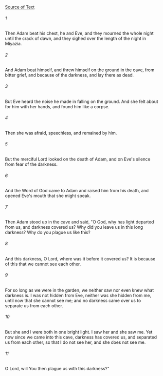 [Source of Text](https://github.com/scrollmapper/bible_databases_deuterocanonical)

###### 1
Then Adam beat his chest, he and Eve, and they mourned the whole
night until the crack of dawn, and they sighed over the length of the
night in Miyazia.

###### 2
And Adam beat himself, and threw himself on the ground in the cave,
from bitter grief, and because of the darkness, and lay there as dead.

###### 3
But Eve heard the noise he made in falling on the ground.  And she
felt about for him with her hands, and found him like a corpse.

###### 4
Then she was afraid, speechless, and remained by him.

###### 5
But the merciful Lord looked on the death of Adam, and on Eve's
silence from fear of the darkness.

###### 6
And the Word of God came to Adam and raised him from his death, and
opened Eve's mouth that she might speak.

###### 7
Then Adam stood up in the cave and said, "O God, why has light
departed from us, and darkness covered us?  Why did you leave us in
this long darkness?  Why do you plague us like this?

###### 8
And this darkness, O Lord, where was it before it covered us?  It is
because of this that we cannot see each other.

###### 9
For so long as we were in the garden, we neither saw nor even knew
what darkness is.  I was not hidden from Eve, neither was she hidden
from me, until now that she cannot see me; and no darkness came over us
to separate us from each other.

###### 10
But she and I were both in one bright light.  I saw her and she saw
me.  Yet now since we came into this cave, darkness has covered us, and
separated us from each other, so that I do not see her, and she does
not see me.

###### 11
O Lord, will You then plague us with this darkness?"